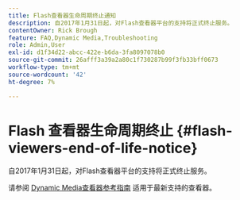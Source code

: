 ```yaml
---
title: Flash查看器生命周期终止通知
description: 自2017年1月31日起，对Flash查看器平台的支持将正式终止服务。
contentOwner: Rick Brough
feature: FAQ,Dynamic Media,Troubleshooting
role: Admin,User
exl-id: d1f34d22-abcc-422e-b6da-3fa8097078b0
source-git-commit: 26afff3a39a2a80c1f730287b99f3fb33bff0673
workflow-type: tm+mt
source-wordcount: '42'
ht-degree: 7%

---
```


# Flash 查看器生命周期终止 {#flash-viewers-end-of-life-notice}

自2017年1月31日起，对Flash查看器平台的支持将正式终止服务。

请参阅 [Dynamic Media查看器参考指南](https://experienceleague.adobe.com/docs/dynamic-media-developer-resources.html) 适用于最新支持的查看器。
